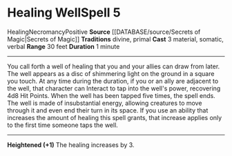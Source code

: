 ﻿---
actions: '[three-actions]'
area: null
bloodline: null
component:
- Material
- Somatic
- Verbal
cost: null
deity: null
domain: null
duration: 1 minute
element: null
heighten: '+1'
heighten_level: 5, 6, 7, 8, 9, 10
id: '926'
lesson: null
level: '5'
mystery: null
name: Healing Well
patron_theme: null
range: 30 feet
rarity: Common
requirement: null
rus_type_level: null
saving_throw: null
school: Necromancy
source: '[[DATABASE/source/Secrets of Magic|Secrets of Magic]]'
target: null
tradition:
- Divine
- Primal
trait:
- '[[DATABASE/trait/Healing|Healing]]'
- '[[DATABASE/trait/Necromancy|Necromancy]]'
- '[[DATABASE/trait/Positive|Positive]]'
trigger: null
type: Spell

---
# Healing Well<span class="item-type">Spell 5</span>

<span class="item-trait">Healing</span><span class="item-trait">Necromancy</span><span class="item-trait">Positive</span>
**Source** [[DATABASE/source/Secrets of Magic|Secrets of Magic]] 
**Traditions** divine, primal
**Cast** <span class="action-icon">3</span> material, somatic, verbal
**Range** 30 feet
**Duration** 1 minute

---
You call forth a well of healing that you and your allies can draw from later. The well appears as a disc of shimmering light on the ground in a square you touch. At any time during the duration, if you or an ally are adjacent to the well, that character can Interact to tap into the well's power, recovering 4d8 Hit Points. When the well has been tapped five times, the spell ends. The well is made of insubstantial energy, allowing creatures to move through it and even end their turn in its space.
 If you use an ability that increases the amount of healing this spell grants, that increase applies only to the first time someone taps the well.

---
**Heightened (+1)** The healing increases by 3.